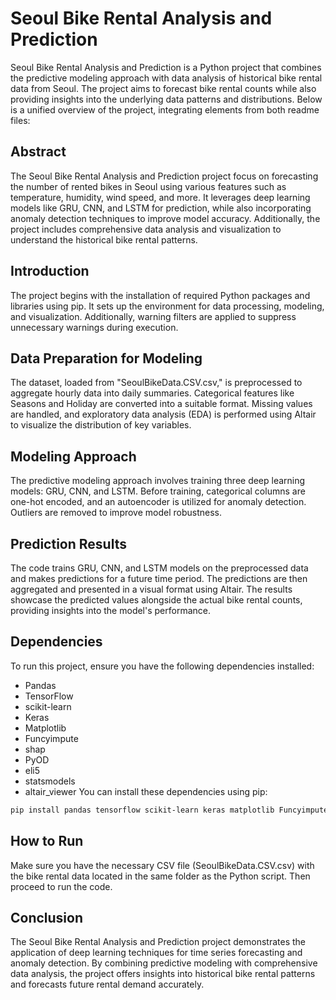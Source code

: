 # Seoul Bike Rental Analysis and Prediction

Seoul Bike Rental Analysis and Prediction is a Python project that combines the predictive modeling approach with data analysis of historical bike rental data from Seoul. The project aims to forecast bike rental counts while also providing insights into the underlying data patterns and distributions. Below is a unified overview of the project, integrating elements from both readme files:

## Abstract

The Seoul Bike Rental Analysis and Prediction project focus on forecasting the number of rented bikes in Seoul using various features such as temperature, humidity, wind speed, and more. It leverages deep learning models like GRU, CNN, and LSTM for prediction, while also incorporating anomaly detection techniques to improve model accuracy. Additionally, the project includes comprehensive data analysis and visualization to understand the historical bike rental patterns.

## Introduction

The project begins with the installation of required Python packages and libraries using pip. It sets up the environment for data processing, modeling, and visualization. Additionally, warning filters are applied to suppress unnecessary warnings during execution.

## Data Preparation for Modeling

The dataset, loaded from "SeoulBikeData.CSV.csv," is preprocessed to aggregate hourly data into daily summaries. Categorical features like Seasons and Holiday are converted into a suitable format. Missing values are handled, and exploratory data analysis (EDA) is performed using Altair to visualize the distribution of key variables.

## Modeling Approach

The predictive modeling approach involves training three deep learning models: GRU, CNN, and LSTM. Before training, categorical columns are one-hot encoded, and an autoencoder is utilized for anomaly detection. Outliers are removed to improve model robustness.

## Prediction Results

The code trains GRU, CNN, and LSTM models on the preprocessed data and makes predictions for a future time period. The predictions are then aggregated and presented in a visual format using Altair. The results showcase the predicted values alongside the actual bike rental counts, providing insights into the model's performance.

## Dependencies

To run this project, ensure you have the following dependencies installed:

- Pandas
- TensorFlow
- scikit-learn
- Keras
- Matplotlib
- Funcyimpute
- shap
- PyOD
- eli5
- statsmodels
- altair_viewer
You can install these dependencies using pip:

```bash
pip install pandas tensorflow scikit-learn keras matplotlib Funcyimpute shap PyOD eli5 statsmodels altair_viewer
```
## How to Run
Make sure you have the necessary CSV file (SeoulBikeData.CSV.csv) with the bike rental data located in the same folder as the Python script. Then proceed to run the code.

## Conclusion

The Seoul Bike Rental Analysis and Prediction project demonstrates the application of deep learning techniques for time series forecasting and anomaly detection. By combining predictive modeling with comprehensive data analysis, the project offers insights into historical bike rental patterns and forecasts future rental demand accurately.
